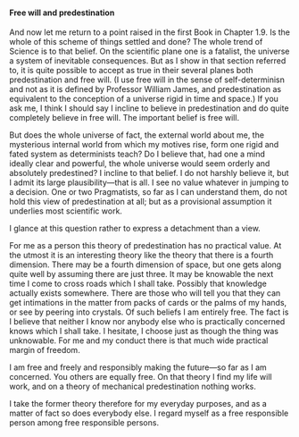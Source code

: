 #### Free will and predestination

And now let me return to a point raised in the first Book in Chapter
1.9. Is the whole of this scheme of things settled and done? The whole
trend of Science is to that belief. On the scientific plane one is a
fatalist, the universe a system of inevitable consequences. But as I
show in that section referred to, it is quite possible to accept as true
in their several planes both predestination and free will. (I use free
will in the sense of self-determinisn and not as it is defined by
Professor William James, and predestination as equivalent to the
conception of a universe rigid in time and space.) If you ask me, I
think I should say I incline to believe in predestination and do quite
completely believe in free will. The important belief is free will.

But does the whole universe of fact, the external world about me, the
mysterious internal world from which my motives rise, form one rigid and
fated system as determinists teach? Do I believe that, had one a mind
ideally clear and powerful, the whole universe would seem orderly and
absolutely predestined? I incline to that belief. I do not harshly
believe it, but I admit its large plausibility—that is all. I see no
value whatever in jumping to a decision. One or two Pragmatists, so far
as I can understand them, do not hold this view of predestination at
all; but as a provisional assumption it underlies most scientific work.

I glance at this question rather to express a detachment than a view.

For me as a person this theory of predestination has no practical value.
At the utmost it is an interesting theory like the theory that there is
a fourth dimension. There may be a fourth dimension of space, but one
gets along quite well by assuming there are just three. It may be
knowable the next time I come to cross roads which I shall take.
Possibly that knowledge actually exists somewhere. There are those who
will tell you that they can get intimations in the matter from packs of
cards or the palms of my hands, or see by peering into crystals. Of such
beliefs I am entirely free. The fact is I believe that neither I know
nor anybody else who is practically concerned knows which I shall take.
I hesitate, I choose just as though the thing was unknowable. For me and
my conduct there is that much wide practical margin of freedom.

I am free and freely and responsibly making the future—so far as I am
concerned. You others are equally free. On that theory I find my life
will work, and on a theory of mechanical predestination nothing works.

I take the former theory therefore for my everyday purposes, and as a
matter of fact so does everybody else. I regard myself as a free
responsible person among free responsible persons.
